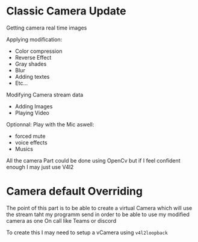 # Classic Camera Update

Getting camera real time images

Applying modification: 
- Color compression
- Reverse Effect
- Gray shades
- Blur
- Adding textes
- Etc...

Modifying Camera stream data

- Adding Images 
- Playing Video

Optionnal: Play with the Mic aswell:
- forced mute
- voice effects
- Musics

All the camera Part could be done using  OpenCv but if I feel confident enough I may just use V4l2

# Camera default Overriding

The point of this part is to be able to create a virtual Camera which will use the stream taht my programm send in order to be able to use my modified camera as one On call like Teams or discord

To create this I may need to setup a vCamera using `v4l2loopback`